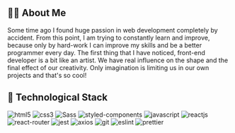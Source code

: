 
## 🙋‍♂️ About Me

Some time ago I found huge passion in web development completely by accident. From this point, I am trying to constantly learn and improve, because only by hard-work I can improve my skills and be a better programmer every day. The first thing that I have noticed, front-end developer is a bit like an artist.  We have real influence on the shape and the final effect of our creativity. Only imagination is limiting us in our own projects and that's so cool! 

## 🔧 Technological Stack

<img alt="html5" src="https://img.shields.io/badge/-HTML5-orange"> <img alt="css3" src="https://img.shields.io/badge/-CSS3-blue"> <img alt="Sass" src="https://img.shields.io/badge/-Sass-pink"> <img alt="styled-components" src="https://img.shields.io/badge/-Styled%20Components-9cf">  <img alt="javascript" src="https://img.shields.io/badge/-JavaScript-yellow"> <img alt="reactjs" src="https://img.shields.io/badge/-ReactJS-blue"> <img alt="react-router" src="https://img.shields.io/badge/-React--Router-red"> <img alt="jest" src="https://img.shields.io/badge/-Jest-green"> <img alt="axios" src="https://img.shields.io/badge/-Axios-blueviolet"> <img alt="git" src="https://img.shields.io/badge/-GIT-critical"> <img alt="eslint" src="https://img.shields.io/badge/-ESLint-violet"> <img alt="prettier" src="https://img.shields.io/badge/-Prettier-lightgrey">
